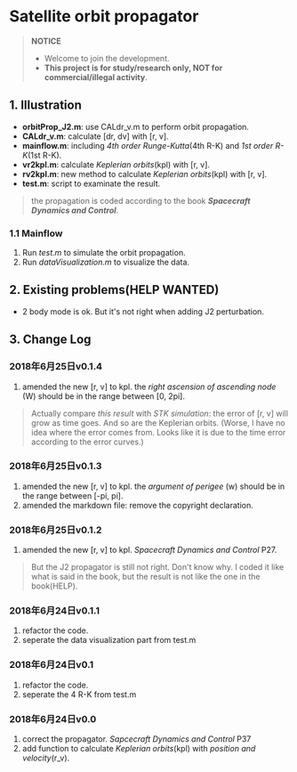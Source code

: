 # Satellite orbit propagator

> **NOTICE**
>* Welcome to join the development.
>* **This project is for study/research only, NOT for commercial/illegal activity**.

## 1. Illustration

* **orbitProp_J2.m**: use CALdr_v.m to perform orbit propagation.
* **CALdr_v.m**: calculate [dr, dv] with [r, v].
* **mainflow.m**: including *4th order Runge-Kutta*(4th R-K) and *1st order R-K*(1st R-K).
* **vr2kpl.m**: calculate *Keplerian orbits*(kpl) with [r, v].
* **rv2kpl.m**: new method to calculate *Keplerian orbits*(kpl) with [r, v].
* **test.m**: script to examinate the result.

> the propagation is coded according to the book ***Spacecraft Dynamics and Control***.

### 1.1 Mainflow

1. Run *test.m* to simulate the orbit propagation.
2. Run *dataVisualization.m* to visualize the data.

## 2. Existing problems(HELP WANTED)

* 2 body mode is ok. But it's not right when adding J2 perturbation.

## 3. Change Log

### 2018年6月25日**v0.1.4**

1. amended the new [r, v] to kpl. the *right ascension of ascending node* (W) should be in the range between [0, 2pi].

> Actually compare *this result* with *STK simulation*: the error of [r, v] will grow as time goes. And so are the Keplerian orbits.
> (Worse, I have no idea where the error comes from. Looks like it is due to the time error according to the error curves.)

### 2018年6月25日**v0.1.3**

1. amended the new [r, v] to kpl. the *argument of perigee* (w) should be in the range between [-pi, pi].
2. amended the markdown file: remove the copyright declaration.

### 2018年6月25日**v0.1.2**

1. amended the new [r, v] to kpl. *Spacecraft Dynamics and Control* P27.

> But the J2 propagator is still not right. Don't know why. I coded it like what is said in the book, but the result is not like the one in the book(HELP).

### 2018年6月24日**v0.1.1**

1. refactor the code.
2. seperate the data visualization part from test.m

### 2018年6月24日**v0.1**

1. refactor the code.
2. seperate the 4 R-K from test.m

### 2018年6月24日**v0.0**

1. correct the propagator. *Sapcecraft Dynamics and Control* P37
2. add function to calculate *Keplerian orbits*(kpl) with *position and velocity*(r_v).